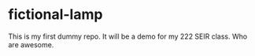 # fictional-lamp
This is my first dummy repo. It will be a demo for my 222 SEIR class. Who are awesome.
